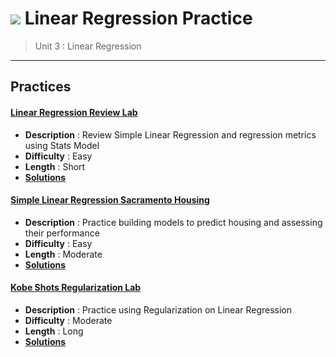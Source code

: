 # ![](https://ga-dash.s3.amazonaws.com/production/assets/logo-9f88ae6c9c3871690e33280fcf557f33.png) Linear Regression Practice

> Unit 3 : Linear Regression

---

## Practices

  
#### [Linear Regression Review Lab](./linear_regression-review-lab-starter.ipynb)
  - **Description** : Review Simple Linear Regression and regression metrics using Stats Model
  - **Difficulty** : Easy
  - **Length** : Short
  - **[Solutions](./solution-code/linear_regression-review-lab-solutions.ipynb)**

#### [Simple Linear Regression Sacramento Housing](./simple-linear-regression-sacramento.ipynb)
  - **Description** : Practice building models to predict housing and assessing their performance
  - **Difficulty** : Easy
  - **Length** : Moderate
  - **[Solutions](./solution-code/simple-linear-regression-sacramento-solutions.ipynb)**
 
#### [Kobe Shots Regularization Lab](./kobe-shots-made-regularization-lab.ipynb)
  - **Description** : Practice using Regularization on Linear Regression
  - **Difficulty** : Moderate
  - **Length** : Long
  - **[Solutions](./solution-code/kobe-shots-made-regularization-lab-solutions.ipynb)**
